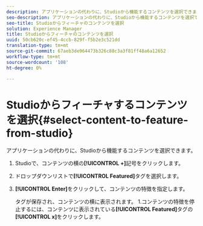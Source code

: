 ```yaml
---
description: アプリケーションの代わりに、Studioから機能するコンテンツを選択できます。
seo-description: アプリケーションの代わりに、Studioから機能するコンテンツを選択できます。
seo-title: Studioからフィーチャのコンテンツを選択
solution: Experience Manager
title: Studioからフィーチャのコンテンツを選択
uuid: 50cb620c-ef45-4ccb-829f-f5b2e3c521dd
translation-type: tm+mt
source-git-commit: 67aeb3de964473b326c88c3a3f81ff48a6a12652
workflow-type: tm+mt
source-wordcount: '108'
ht-degree: 0%

---
```



# Studioからフィーチャするコンテンツを選択{#select-content-to-feature-from-studio}

アプリケーションの代わりに、Studioから機能するコンテンツを選択できます。

1. Studioで、コンテンツの横の&#x200B;**[!UICONTROL +]**&#x200B;記号をクリックします。
1. ドロップダウンリストで&#x200B;**[!UICONTROL Featured]**&#x200B;タグを選択します。
1. **[!UICONTROL Enter]**&#x200B;をクリックして、コンテンツの特徴を指定します。

   タグが保存され、コンテンツの横に表示されます。 1.コンテンツの特徴を停止するには、コンテンツに表示されている&#x200B;**[!UICONTROL Featured]**&#x200B;タグの&#x200B;**[!UICONTROL x]**&#x200B;をクリックします。
